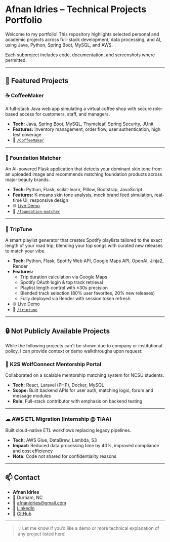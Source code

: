 # Afnan Idries – Technical Projects Portfolio

Welcome to my portfolio! This repository highlights selected personal and academic projects across full-stack development, data processing, and AI, using Java, Python, Spring Boot, MySQL, and AWS.

Each subproject includes code, documentation, and screenshots where permitted.

---

## 📂 Featured Projects

### ☕ CoffeeMaker  
A full-stack Java web app simulating a virtual coffee shop with secure role-based access for customers, staff, and managers.

- **Tech:** Java, Spring Boot, MySQL, Thymeleaf, Spring Security, JUnit  
- **Features:** Inventory management, order flow, user authentication, high test coverage  
- 📁 [`/CoffeeMaker`](./CoffeeMaker)

---

### 🎨 Foundation Matcher  
An AI-powered Flask application that detects your dominant skin tone from an uploaded image and recommends matching foundation products across major beauty brands.

- **Tech:** Python, Flask, scikit-learn, Pillow, Bootstrap, JavaScript  
- **Features:** K-means skin tone analysis, mock brand feed simulation, real-time UI, responsive design  
- 🌐 [Live Demo](https://foundation-matcher.onrender.com/)  
- 📁 [`/foundation-matcher`](./foundation-matcher)

---

### 🎵 TripTune  
A smart playlist generator that creates Spotify playlists tailored to the exact length of your road trip, blending your top songs with curated new releases to match your vibe.

- **Tech:** Python, Flask, Spotify Web API, Google Maps API, OpenAI, Jinja2, Render  
- **Features:**  
  - Trip duration calculation via Google Maps  
  - Spotify OAuth login & top track retrieval  
  - Playlist length control with ±30s precision  
  - Blended track selection (80% user favorites, 20% new releases)  
  - Fully deployed via Render with session token refresh  
- 🌐 [Live Demo](https://triptune.onrender.com/)  
- 📁 [`/triptune`](./triptune)

---

## 🔒 Not Publicly Available Projects

While the following projects can't be shown due to company or institutional policy, I can provide context or demo walkthroughs upon request:

### 🐺 K2S WolfConnect Mentorship Portal  
Collaborated on a scalable mentorship matching system for NCSU students.

- **Tech:** React, Laravel (PHP), Docker, MySQL  
- **Scope:** Built backend APIs for user auth, matching logic, forum and message modules  
- **Role:** Full-stack contributor with emphasis on backend testing

---

### ☁ AWS ETL Migration (Internship @ TIAA)  
Built cloud-native ETL workflows replacing legacy pipelines.

- **Tech:** AWS Glue, DataBrew, Lambda, S3  
- **Impact:** Reduced data processing time by 40%, improved compliance and cost efficiency  
- **Note:** Code not shared for confidentiality reasons

---

## 📫 Contact

- **Afnan Idries**  
- 📍 Durham, NC  
- 📧 afnanidries@gmail.com  
- 🔗 [LinkedIn](https://linkedin.com/in/afnanidries)  
- 🔗 [GitHub](https://github.com/afnanidries)

---

> 💡 Let me know if you’d like a demo or more technical explanation of any project listed here!
